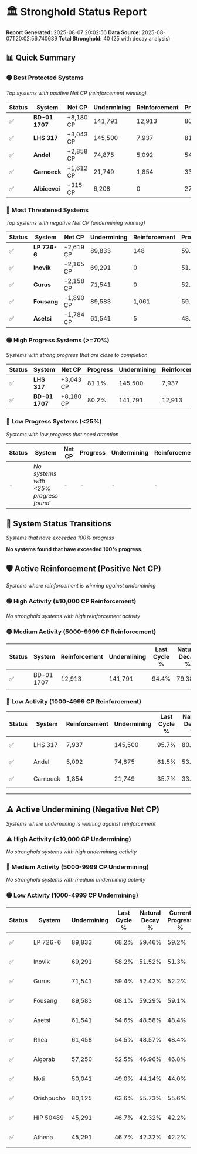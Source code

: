 # 🏛️ Stronghold Status Report

**Report Generated:** 2025-08-07 20:02:56
**Data Source:** 2025-08-07T20:02:56.740639
**Total Stronghold:** 40 (25 with decay analysis)

## 📊 Quick Summary

### 🟢 **Best Protected Systems**
*Top systems with positive Net CP (reinforcement winning)*

| Status | System | Net CP | Undermining | Reinforcement | Progress |
|--------|--------|--------|-------------|---------------|----------|
| ✅ | **BD-01 1707** | +8,180 CP | 141,791 | 12,913 | 80.2% |
| ✅ | **LHS 317** | +3,043 CP | 145,500 | 7,937 | 81.1% |
| ✅ | **Andel** | +2,858 CP | 74,875 | 5,092 | 54.0% |
| ✅ | **Carnoeck** | +1,612 CP | 21,749 | 1,854 | 33.5% |
| ✅ | **Albicevci** | +315 CP | 6,208 | 0 | 27.4% |

### 🔴 **Most Threatened Systems**
*Top systems with negative Net CP (undermining winning)*

| Status | System | Net CP | Undermining | Reinforcement | Progress |
|--------|--------|--------|-------------|---------------|----------|
| ✅ | **LP 726-6** | -2,619 CP | 89,833 | 148 | 59.2% |
| ✅ | **Inovik** | -2,165 CP | 69,291 | 0 | 51.3% |
| ✅ | **Gurus** | -2,158 CP | 71,541 | 0 | 52.2% |
| ✅ | **Fousang** | -1,890 CP | 89,583 | 1,061 | 59.1% |
| ✅ | **Asetsi** | -1,784 CP | 61,541 | 5 | 48.4% |

### 🟢 **High Progress Systems (>=70%)**
*Systems with strong progress that are close to completion*

| Status | System | Net CP | Progress | Undermining | Reinforcement |
|--------|--------|--------|----------|-------------|---------------|
| ✅ | **LHS 317** | +3,043 CP | 81.1% | 145,500 | 7,937 |
| ✅ | **BD-01 1707** | +8,180 CP | 80.2% | 141,791 | 12,913 |

### 🔴 **Low Progress Systems (<25%)**
*Systems with low progress that need attention*

| Status | System | Net CP | Progress | Undermining | Reinforcement |
|--------|--------|--------|----------|-------------|---------------|
| - | *No systems with <25% progress found* | - | - | - | - |
## 🔄 System Status Transitions
*Systems that have exceeded 100% progress*

**No systems found that have exceeded 100% progress.**

## 🛡️ Active Reinforcement (Positive Net CP)
*Systems where reinforcement is winning against undermining*

### 🟢 High Activity (≥10,000 CP Reinforcement)

*No stronghold systems with high reinforcement activity*

### 🟡 Medium Activity (5000-9999 CP Reinforcement)

| Status | System | Reinforcement | Undermining | Last Cycle % | Natural Decay % | Current Progress % | Current CP | Net CP | Activity |
|--------|--------|---------------|-------------|--------------|-----------------|-------------------|------------|--------|----------|
| ✅ | BD-01 1707 | 12,913 | 141,791 | 94.4% | 79.38% | 80.2% | 802,000 | +8,180 | 🟡 Medium Reinforcement |

### 🔴 Low Activity (1000-4999 CP Reinforcement)

| Status | System | Reinforcement | Undermining | Last Cycle % | Natural Decay % | Current Progress % | Current CP | Net CP | Activity |
|--------|--------|---------------|-------------|--------------|-----------------|-------------------|------------|--------|----------|
| ✅ | LHS 317 | 7,937 | 145,500 | 95.7% | 80.80% | 81.1% | 811,000 | +3,043 | 🔵 Low Reinforcement |
| ✅ | Andel | 5,092 | 74,875 | 61.5% | 53.71% | 54.0% | 540,000 | +2,858 | 🔵 Low Reinforcement |
| ✅ | Carnoeck | 1,854 | 21,749 | 35.7% | 33.34% | 33.5% | 335,000 | +1,612 | 🔵 Low Reinforcement |


---

## ⚠️ Active Undermining (Negative Net CP)
*Systems where undermining is winning against reinforcement*

### ⚠️ High Activity (≥10,000 CP Undermining)

*No stronghold systems with high undermining activity*

### 🔶 Medium Activity (5000-9999 CP Undermining)

*No stronghold systems with medium undermining activity*

### 🟡 Low Activity (1000-4999 CP Undermining)

| Status | System | Undermining | Last Cycle % | Natural Decay % | Current Progress % | Reinforcement | Current CP | Net CP | Activity |
|--------|--------|-------------|--------------|-----------------|-------------------|---------------|------------|--------|----------|
| ✅ | LP 726-6 | 89,833 | 68.2% | 59.46% | 59.2% | 148 | 592,000 | -2,619 | 🟡 Low Undermining |
| ✅ | Inovik | 69,291 | 58.2% | 51.52% | 51.3% | 0 | 513,000 | -2,165 | 🟡 Low Undermining |
| ✅ | Gurus | 71,541 | 59.4% | 52.42% | 52.2% | 0 | 522,000 | -2,158 | 🟡 Low Undermining |
| ✅ | Fousang | 89,583 | 68.1% | 59.29% | 59.1% | 1,061 | 591,000 | -1,890 | 🟡 Low Undermining |
| ✅ | Asetsi | 61,541 | 54.6% | 48.58% | 48.4% | 5 | 484,000 | -1,784 | 🟡 Low Undermining |
| ✅ | Rhea | 61,458 | 54.5% | 48.57% | 48.4% | 0 | 484,000 | -1,721 | 🟡 Low Undermining |
| ✅ | Algorab | 57,250 | 52.5% | 46.96% | 46.8% | 0 | 468,000 | -1,567 | 🟡 Low Undermining |
| ✅ | Noti | 50,041 | 49.0% | 44.14% | 44.0% | 10 | 440,000 | -1,414 | 🟡 Low Undermining |
| ✅ | Orishpucho | 80,125 | 63.6% | 55.73% | 55.6% | 1,150 | 556,000 | -1,280 | 🟡 Low Undermining |
| ✅ | HIP 50489 | 45,291 | 46.7% | 42.32% | 42.2% | 0 | 422,000 | -1,236 | 🟡 Low Undermining |
| ✅ | Athena | 45,291 | 46.7% | 42.32% | 42.2% | 1 | 422,000 | -1,235 | 🟡 Low Undermining |
